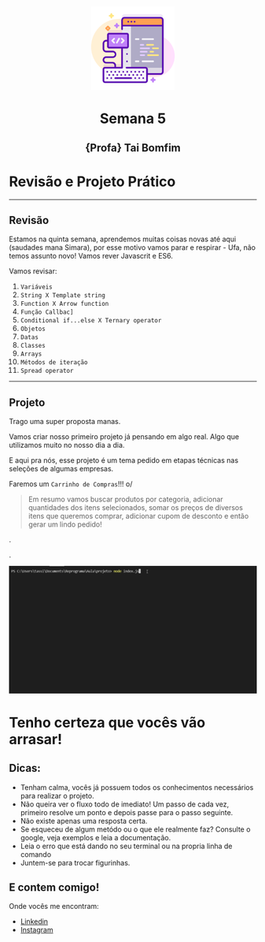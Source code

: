 <h1 align="center">
  <br>
  <img src="Img/web-development.png" alt="Front-End Checklist" width="170">
  <br>
    <br>
        Semana 5
  <br>
</h1>
<h2 align="center">
  <p align="center">{Profa} Tai Bomfim <p>
</h2>

# Revisão e Projeto Prático




---

## Revisão

Estamos na quinta semana, aprendemos muitas coisas novas até aqui (saudades mana Simara), por esse motivo vamos parar e respirar - Ufa, não temos assunto novo! Vamos rever Javascrit e ES6.

Vamos revisar:

1. `Variáveis`
2. `String X Template string`
3. `Function X Arrow function`
4. `Função Callbac]`
5. `Conditional if...else X Ternary operator`
6. `Objetos`
7. `Datas`
8. `Classes`
9. `Arrays`
10. `Métodos de iteração`
11. `Spread operator`

---

## Projeto

Trago uma super proposta manas. 

Vamos criar nosso primeiro projeto já pensando em algo real.  Algo que utilizamos muito no nosso dia a dia.

E aqui pra nós, esse projeto é um tema pedido em etapas técnicas nas seleções de algumas empresas. 

Faremos um `Carrinho de Compras`!!! o/

> Em resumo  vamos buscar produtos por categoria, adicionar quantidades dos itens selecionados, somar os preços de diversos itens que queremos comprar, adicionar cupom de desconto e então gerar um lindo pedido!
 


.

.

 

<img src="./Img/CarrinhoDeCompras.gif" />








# Tenho certeza que vocês vão arrasar! 

## Dicas: 

- Tenham calma, vocês já possuem todos os conhecimentos necessários para realizar o projeto.
- Não queira ver o fluxo todo de imediato! Um passo de cada vez, primeiro resolve um ponto e depois passe para o passo seguinte.
- Não existe apenas uma resposta certa.
- Se esqueceu de algum metódo ou o que ele realmente faz? Consulte o google, veja exemplos e leia a documentação.
- Leia o erro que está dando no seu terminal ou na propria linha de comando 
- Juntem-se para trocar figurinhas.



##  E contem comigo! 
  Onde vocês me encontram:
  - [Linkedin](https://www.linkedin.com/in/tassilabomfim/)
  - [Instagram](hhttps://www.instagram.com/tassilabomfim/)
